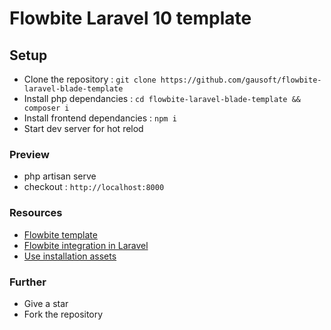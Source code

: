 # Flowbite Laravel 10 template

## Setup

- Clone the repository : `git clone https://github.com/gausoft/flowbite-laravel-blade-template`
- Install php dependancies : `cd flowbite-laravel-blade-template && composer i`
- Install frontend dependancies : `npm i`
- Start dev server for hot relod

### Preview

- php artisan serve
- checkout : `http://localhost:8000`

### Resources

- [Flowbite template](https://github.com/themesberg/flowbite-admin-dashboard)
- [Flowbite integration in Laravel](https://flowbite.com/docs/getting-started/laravel/)
- [Use installation assets](https://laravel.com/docs/10.x/vite#loading-your-scripts-and-styles)

### Further

- Give a star
- Fork the repository
